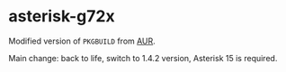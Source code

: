 # asterisk-g72x

Modified version of `PKGBUILD` from [AUR](//aur.archlinux.org/packages/asterisk-g72x).

Main change: back to life, switch to 1.4.2 version, Asterisk 15 is required.

